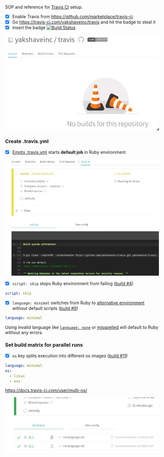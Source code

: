 SOP and reference for [Travis CI](https://travis-ci.com/) setup.

* [x] Enable Travis from https://github.com/marketplace/travis-ci
* [x] Go https://travis-ci.com/yakshaveinc/travis and hit the badge to steal it
* [x] Insert the badge [![Build Status](https://travis-ci.com/yakshaveinc/travis.svg?branch=master)](https://travis-ci.com/yakshaveinc/travis)

![No builds](no_travis.png)


### Create .travis.yml

* [x] [Empty .travis.yml](https://travis-ci.com/yakshaveinc/travis/builds/101078477)
starts **default job** in Ruby environment.

![Empty travis](empty_travis.png)

* [x] `script: skip` stops Ruby environment from failing ([build #4](https://travis-ci.com/yakshaveinc/travis/builds/101115865))
```yaml
script: skip
```

* [x] `language: minimal` switches from Ruby to [alternative environment](https://docs.travis-ci.com/user/languages/minimal-and-generic/)
without default scripts ([build #9](https://travis-ci.com/yakshaveinc/travis/builds/101122898))
```yaml
language: minimal
```

Using invalid language like [`language: none`](https://travis-ci.com/yakshaveinc/travis/jobs/178150572) or
[misspelled](https://travis-ci.com/yakshaveinc/travis/jobs/178155333) will default to Ruby without any errors.


### Set build matrix for parallel runs

* [x] `os` key splits execution into different os images
([build #11](https://travis-ci.com/yakshaveinc/travis/builds/101177747))
```yaml
language: minimal
os:
  - linux
  - osx
```
https://docs.travis-ci.com/user/multi-os/

![os linux osx](os_linux_osx.png)



